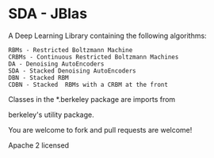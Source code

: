 SDA - JBlas
=========================


A Deep Learning Library containing the following algorithms:

    RBMs - Restricted Boltzmann Machine
    CRBMs - Continuous Restricted Boltzmann Machines
    DA - Denoising AutoEncoders
    SDA - Stacked Denoising AutoEncoders
    DBN - Stacked RBM
    CDBN - Stacked  RBMs with a CRBM at the front

Classes in the *.berkeley package are imports from 

berkeley's utility package.

You are welcome to fork and pull requests are welcome!



Apache 2 licensed
